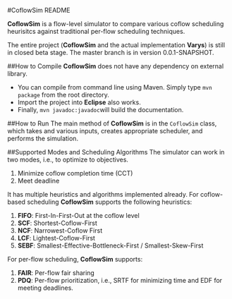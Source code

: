 #CoflowSim README

**CoflowSim** is a flow-level simulator to compare various coflow scheduling heurisitcs against traditional per-flow scheduling techniques. 

The entire project (**CoflowSim** and the actual implementation **Varys**) is still in closed beta stage. The master branch is in version 0.0.1-SNAPSHOT.

##How to Compile
**CoflowSim** does not have any dependency on external library.

* You can compile from command line using Maven. Simply type `mvn package` from the root directory.
* Import the project into **Eclipse** also works.
* Finally, `mvn javadoc:javadoc`will build the documentation.

##How to Run
The main method of **CoflowSim** is in the `CoflowSim` class, which takes and various inputs, creates appropriate scheduler, and performs the simulation.

##Supported Modes and Scheduling Algorithms
The simulator can work in two modes, i.e., to optimize to objectives.

1. Minimize coflow completion time (CCT)
2. Meet deadline

It has multiple heuristics and algorithms implemented already. For coflow-based scheduling **CoflowSim** supports the following heuristics:

1. **FIFO**: First-In-First-Out at the coflow level
2. **SCF**: Shortest-Coflow-First
3. **NCF**: Narrowest-Coflow First
4. **LCF**: Lightest-Coflow-First 
5. **SEBF**: Smallest-Effective-Bottleneck-First / Smallest-Skew-First

For per-flow scheduling, **CoflowSim** supports:

1. **FAIR**: Per-flow fair sharing
2. **PDQ**: Per-flow prioritization, i.e., SRTF for minimizing time and EDF for meeting deadlines.
